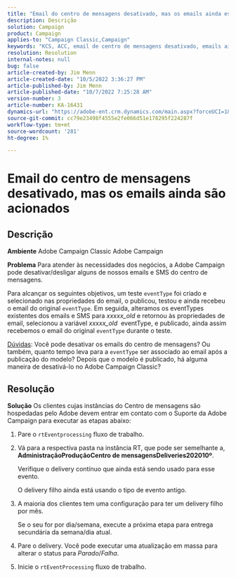 ```yaml
---
title: "Email do centro de mensagens desativado, mas os emails ainda estão sendo acionados"
description: Descrição
solution: Campaign
product: Campaign
applies-to: "Campaign Classic,Campaign"
keywords: "KCS, ACC, email de centro de mensagens desativado, emails ainda acionados, Adobe Campaign Classic, Adobe Campaign, Solução de problemas"
resolution: Resolution
internal-notes: null
bug: false
article-created-by: Jim Menn
article-created-date: "10/5/2022 3:36:27 PM"
article-published-by: Jim Menn
article-published-date: "10/7/2022 7:25:28 AM"
version-number: 3
article-number: KA-16431
dynamics-url: "https://adobe-ent.crm.dynamics.com/main.aspx?forceUCI=1&pagetype=entityrecord&etn=knowledgearticle&id=59385078-c344-ed11-bba1-000d3a3064b8"
source-git-commit: cc79e23498f4555e2fe066d51e178295f224287f
workflow-type: tm+mt
source-wordcount: '281'
ht-degree: 1%

---
```


# Email do centro de mensagens desativado, mas os emails ainda são acionados

## Descrição


<b>Ambiente</b>
Adobe Campaign Classic Adobe Campaign

<b>Problema</b>
Para atender às necessidades dos negócios, a Adobe Campaign pode desativar/desligar alguns de nossos emails e SMS do centro de mensagens.

Para alcançar os seguintes objetivos, um teste `eventType` foi criado e selecionado nas propriedades do email, o publicou, testou e ainda recebeu o email do original `eventType`.
Em seguida, alteramos os eventTypes existentes dos emails e SMS para *xxxxx_old* e retornou às propriedades de email, selecionou a variável *xxxxx_old*  eventType, e publicado, ainda assim recebemos o email do original `eventType` durante o teste.

<u>Dúvidas</u>: Você pode desativar os emails do centro de mensagens?
Ou também, quanto tempo leva para a `eventType` ser associado ao email após a publicação do modelo?
Depois que o modelo é publicado, há alguma maneira de desativá-lo no Adobe Campaign Classic?


## Resolução


<b>Solução</b>
Os clientes cujas instâncias do Centro de mensagens são hospedadas pelo Adobe devem entrar em contato com o Suporte da Adobe Campaign para executar as etapas abaixo:

1. Pare o `rtEventprocessing` fluxo de trabalho.
2. Vá para a respectiva pasta na instância RT, que pode ser semelhante a, <b>Administração</b><b>Produção</b><b>Centro de mensagens</b><b>Deliveries</b><b>2020</b><b>10º</b>.

   Verifique o delivery contínuo que ainda está sendo usado para esse evento.

   O delivery filho ainda está usando o tipo de evento antigo.
3. A maioria dos clientes tem uma configuração para ter um delivery filho por mês.

   Se o seu for por dia/semana, execute a próxima etapa para entrega secundária da semana/dia atual.
4. Pare o delivery. Você pode executar uma atualização em massa para alterar o status para *Parado*/*Falha*.
5. Inicie o `rtEventProcessing` fluxo de trabalho.

